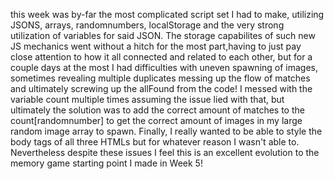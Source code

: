 this week was by-far the most complicated script set I had to make, utilizing JSONS, arrays, randomnumbers, localStorage and the very strong utilization of variables for said JSON. The storage capabilites of such new JS mechanics went without a hitch for the most part,having to just pay close attention to how it all connected and related to each other, but for a couple days at the most I had difficulties with uneven spawning of images, sometimes revealing multiple duplicates messing up the flow of matches and ultimately screwing up the allFound from the code! I messed with the variable count multiple times assuming the issue lied with that, but ultimately the solution was to add the correct amount of matches to the count[randomnumber] to get the correct amount of images in my large random image array to spawn. Finally, I really wanted to be able to style the body tags of all three HTMLs but for whatever reason I wasn't able to. Nevertheless despite these issues I feel this is an excellent evolution to the memory game starting point I made in Week 5! 
